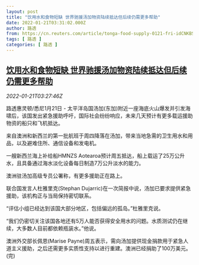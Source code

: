 ```yaml
---
layout: post
title: "饮用水和食物短缺 世界驰援汤加物资陆续抵达但后续仍需更多帮助"
date: 2022-01-21T03:31:02.000Z
author: 路透
from: https://cn.reuters.com/article/tonga-food-supply-0121-fri-idCNKBS2JV08L
tags: [ 路透 ]
categories: [ 路透 ]
---
```

<!--1642735862000-->
[饮用水和食物短缺 世界驰援汤加物资陆续抵达但后续仍需更多帮助](https://cn.reuters.com/article/tonga-food-supply-0121-fri-idCNKBS2JV08L)
------

<div>
<div><i>2022-01-21T03:27:46Z</i></div><p>路透惠灵顿/悉尼1月21日 - 太平洋岛国汤加(东加)附近一座海底火山爆发并引发海啸后，该国发出紧急援助呼吁，国际社会纷纷响应，未来几天预计有更多载运援助物资的船只和飞机抵达。</p><p>来自澳洲和新西兰的第一批航班于周四降落在汤加，带来当地急需的卫生用水和用品，以及避难住所、通信设备和发电机。</p><p>一艘新西兰海上补给船HMNZS Aotearoa预计周五抵达，船上载运了25万公升水，且具备通过海水淡化设备每日制造7万公升淡水的能力。</p><p>澳洲驻汤加高级专员公署称，有更多援助正在路上。</p><p>联合国发言人杜雅里克(Stephan Dujarric)在一次简报中说，汤加已要求提供紧急援助，该机构正与当局保持密切联系。</p><p>“评估小组已经达到该国大部分地区，包括偏远的孤岛。”杜雅里克说。</p><p>“我们仍密切关注该国各地还有5万人能否获得安全用水的问题。水质测试仍在继续，大多数人目前都依赖瓶装水。”他说。</p><p>澳洲外交部长佩恩(Marise Payne)周五表示，需向汤加提供现金捐款用于紧急人道主义援助，之后还需更多实质性支持以进行重建。澳洲已经捐助了100万美元。(完)</p>
</div>
